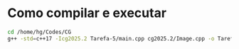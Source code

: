 # Como compilar e executar

```bash
cd /home/hg/Codes/CG
g++ -std=c++17 -Icg2025.2 Tarefa-5/main.cpp cg2025.2/Image.cpp -o Tarefa-5/main && ./Tarefa-5/main
```

